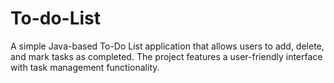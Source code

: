 # To-do-List
A simple Java-based To-Do List application that allows users to add, delete, and mark tasks as completed. The project features a user-friendly interface with task management functionality.
